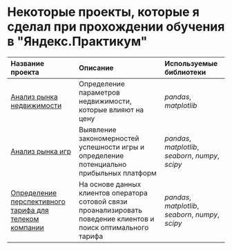 # Некоторые проекты, которые я сделал при прохождении обучения в "Яндекс.Практикум"



| Название проекта | Описание | Используемые библиотеки | 
| :---------------------- | :---------------------- | :---------------------- |
| [Анализ рынка недвижимости](https://github.com/GetDarker29/projects/tree/master/estate) | Определение параметров недвижимости, которые влияют на цену | *pandas*, *matplotlib* |
| [Анализ рынка игр](https://github.com/GetDarker29/projects/tree/master/games) | Выявление закономерностей успешности игры и определение потенциально прибыльных платформ | *pandas*, *matplotlib*, *seaborn*, *numpy*, *scipy* |
| [Определение перспективного тарифа для телеком компании](https://github.com/GetDarker29/projects/tree/master/telekom) | На основе данных клиентов оператора сотовой связи проанализировать поведение клиентов и поиск оптимального тарифа | *pandas*, *matplotlib*, *seaborn*, *numpy*, *scipy* |
